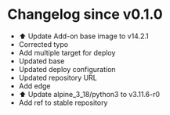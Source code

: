 # Changelog since v0.1.0
- ⬆️ Update Add-on base image to v14.2.1 
- Corrected typo 
- Add multiple target for deploy 
- Updated base 
- Updated deploy configuration 
- Updated repository URL 
- Add edge 
- ⬆️ Update alpine_3_18/python3 to v3.11.6-r0 
- Add ref to stable repository 
